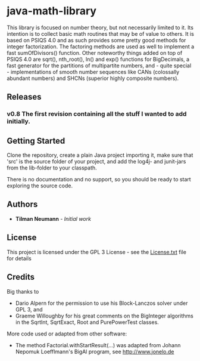 # java-math-library

This library is focused on number theory, but not necessarily limited to it.
Its intention is to collect basic math routines that may be of value to others.
It is based on PSIQS 4.0 and as such provides some pretty good methods for integer factorization. 
The factoring methods are used as well to implement a fast sumOfDivisors() function.
Other noteworthy things added on top of PSIQS 4.0 are sqrt(), nth_root(), ln() and exp() functions for BigDecimals,
a fast generator for the partitions of multipartite numbers, and - quite special -
implementations of smooth number sequences like CANs (colossally abundant numbers) and SHCNs (superior highly composite numbers).


## Releases

### v0.8 The first revision containing all the stuff I wanted to add initially.


## Getting Started

Clone the repository, create a plain Java project importing it, make sure that 'src' is the source folder of your project, and add the log4j- and junit-jars from the lib-folder to your classpath. 

There is no documentation and no support, so you should be ready to start exploring the source code.


## Authors

* **Tilman Neumann** - *Initial work*


## License

This project is licensed under the GPL 3 License - see the [License.txt](License.txt) file for details


## Credits

Big thanks to
* Dario Alpern for the permission to use his Block-Lanczos solver under GPL 3, and
* Graeme Willoughby for his great comments on the BigInteger algorithms in the SqrtInt, SqrtExact, Root and PurePowerTest classes.

More code used or adapted from other software:
* The method Factorial.withStartResult(...) was adapted from Johann Nepomuk Loefflmann's BigAl program, see http://www.jonelo.de


